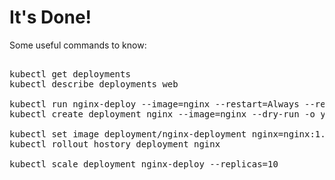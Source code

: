 # It's Done!

Some useful commands to know:

<pre class="file">

kubectl get deployments
kubectl describe deployments web

kubectl run nginx-deploy --image=nginx --restart=Always --replicas=3
kubectl create deployment nginx --image=nginx --dry-run -o yaml

kubectl set image deployment/nginx-deployment nginx=nginx:1.91 --record
kubectl rollout hostory deployment nginx

kubectl scale deployment nginx-deploy --replicas=10

</pre>
